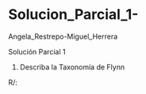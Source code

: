 # Solucion_Parcial_1-
Angela_Restrepo-Miguel_Herrera

Solución Parcial 1

1. Describa la Taxonomía de Flynn

R/: 
